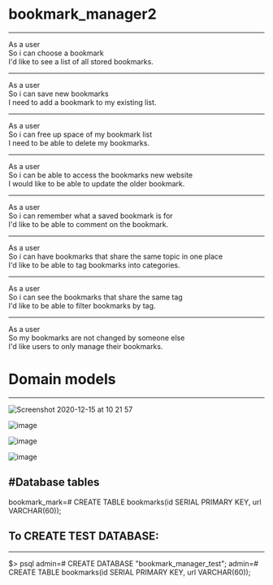 # bookmark_manager2

-------------------------

As a user\
So i can choose a bookmark\
I'd like to see a list of all stored bookmarks.

-------------------------

As a user\
So i can save new bookmarks\
I need to add a bookmark to my existing list.

-------------------------

As a user\
So i can free up space of my bookmark list\
I need to be able to delete my bookmarks.

-------------------------

As a user\
So i can be able to access the bookmarks new website\
I would like to be able to update the older bookmark.

-------------------------

As a user\
So i can remember what a saved bookmark is for\
I'd like to be able to comment on the bookmark.

-------------------------

As a user\
So i can have bookmarks that share the same topic in one place\
I'd like to be able to tag bookmarks into categories.

-------------------------

As a user\
So i can see the bookmarks that share the same tag\
I'd like to be able to filter bookmarks by tag.

-------------------------


As a user\
So my bookmarks are not changed by someone else\
I'd like users to only manage their bookmarks.

# Domain models
-------------------------

![Screenshot 2020-12-15 at 10 21 57](https://user-images.githubusercontent.com/37899538/102204059-46a8a600-3ec1-11eb-8f2c-a54e100e2958.png)

![image](https://user-images.githubusercontent.com/37899538/102105215-0c8ac600-3e27-11eb-9ee3-179f989f8d6d.png)

![image](https://user-images.githubusercontent.com/37899538/102105318-29bf9480-3e27-11eb-9570-eaea678a6f4b.png)

![image](https://user-images.githubusercontent.com/37899538/102105366-3a700a80-3e27-11eb-9d0c-58e82d7c8645.png)

#Database tables
--------------------------

bookmark_mark=# CREATE TABLE bookmarks(id SERIAL PRIMARY KEY, url VARCHAR(60));

## To CREATE TEST DATABASE:
--------------------------
$> psql
admin=# CREATE DATABASE "bookmark_manager_test";
admin=# CREATE TABLE bookmarks(id SERIAL PRIMARY KEY, url VARCHAR(60));
